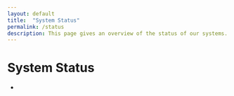 ```yaml
---
layout: default
title:  "System Status"
permalink: /status
description: This page gives an overview of the status of our systems.
---
```


<script>
    let baseUrl = 'https://sandbox.ab2d.cms.gov/';

    function pollServer() {
        $.get(baseUrl + 'status', function(data) {
            if(data.maintenanceMode === 'false') {
                $('#status-icon').html('<svg class="usa-icon text-green" aria-hidden="true" role="img"><use xlink:href="{{ '/assets/uswds/img/sprite.svg#check_circle' | relative_url }}"></use></svg>');
                $('#status-content').html("The system is operating normally");
            } else {
                $('#status-icon').html('<svg class="usa-icon text-red" aria-hidden="true" role="img"><use xlink:href="{{ '/assets/uswds/img/sprite.svg#cancel' | relative_url }}"></use></svg>');
                $('#status-content').html("The system is currently in maintenance mode. Please check back later.");
            }
        })
        .fail(function() {
            $('#status-icon').html('<svg class="usa-icon text-red" aria-hidden="true" role="img"><use xlink:href="{{ '/assets/uswds/img/sprite.svg#cancel' | relative_url }}"></use></svg>');
            $('#status-content').html("The system is currently unreachable. Please check back later.");
        })
        .always(function() {
            setTimeout(pollServer, 10000);
        });
    }

    $(document).ready(function() {
        pollServer();
    });
</script>

<h1>System Status</h1>

<ul class="usa-icon-list">
    <li class="usa-icon-list__item">
        <div class="usa-icon-list__icon" id="status-icon"></div>
        <div class="usa-icon-list__content" id="status-content"></div>
    </li>
</ul>